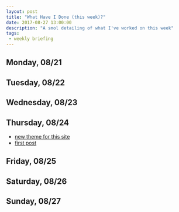 ```yaml
---
layout: post
title: "What Have I Done (this week)?"
date: 2017-08-27 13:00:00
description: "A smol detailing of what I've worked on this week"
tags:
 - weekly briefing
---
```


## Monday, 08/21
## Tuesday, 08/22
## Wednesday, 08/23
## Thursday, 08/24
- [new theme for this site](https://github.com/streetturtle/jekyll-clean-dark)
- [first post](/2017/08/what-is-this)
## Friday, 08/25
## Saturday, 08/26
## Sunday, 08/27
